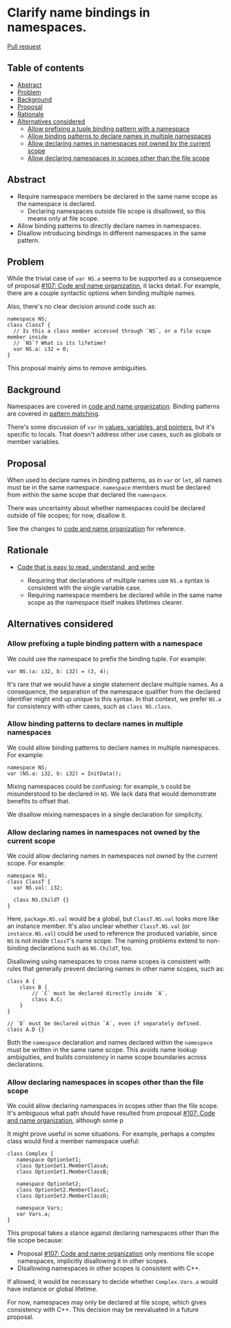 # Clarify name bindings in namespaces.

<!--
Part of the Carbon Language project, under the Apache License v2.0 with LLVM
Exceptions. See /LICENSE for license information.
SPDX-License-Identifier: Apache-2.0 WITH LLVM-exception
-->

[Pull request](https://github.com/carbon-language/carbon-lang/pull/3407)

<!-- toc -->

## Table of contents

-   [Abstract](#abstract)
-   [Problem](#problem)
-   [Background](#background)
-   [Proposal](#proposal)
-   [Rationale](#rationale)
-   [Alternatives considered](#alternatives-considered)
    -   [Allow prefixing a tuple binding pattern with a namespace](#allow-prefixing-a-tuple-binding-pattern-with-a-namespace)
    -   [Allow binding patterns to declare names in multiple namespaces](#allow-binding-patterns-to-declare-names-in-multiple-namespaces)
    -   [Allow declaring names in namespaces not owned by the current scope](#allow-declaring-names-in-namespaces-not-owned-by-the-current-scope)
    -   [Allow declaring namespaces in scopes other than the file scope](#allow-declaring-namespaces-in-scopes-other-than-the-file-scope)

<!-- tocstop -->

## Abstract

-   Require namespace members be declared in the same name scope as the
    namespace is declared.
    -   Declaring namespaces outside file scope is disallowed, so this means
        only at file scope.
-   Allow binding patterns to directly declare names in namespaces.
-   Disallow introducing bindings in different namespaces in the same pattern.

## Problem

While the trivial case of `var NS.a` seems to be supported as a consequence of
proposal
[#107: Code and name organization](https://github.com/carbon-language/carbon-lang/pull/107),
it lacks detail. For example, there are a couple syntactic options when binding
multiple names.

Also, there's no clear decision around code such as:

```carbon
namespace NS;
class ClassT {
  // Is this a class member accessed through `NS`, or a file scope member inside
  // `NS`? What is its lifetime?
  var NS.a: i32 = 0;
}
```

This proposal mainly aims to remove ambiguities.

## Background

Namespaces are covered in
[code and name organization](/docs/design/code_and_name_organization/#namespaces).
Binding patterns are covered in
[pattern matching](/docs/design/pattern_matching.md#binding-patterns).

There's some discussion of `var` in
[values, variables, and pointers](/docs/design/values.md), but it's specific to
locals. That doesn't address other use cases, such as globals or member
variables.

## Proposal

When used to declare names in binding patterns, as in `var` or `let`, all names
must be in the same namespace. `namespace` members must be declared from within
the same scope that declared the `namespace`.

There was uncertainty about whether namespaces could be declared outside of file
scopes; for now, disallow it.

See the changes to
[code and name organization](/docs/design/code_and_name_organization/#namespaces)
for reference.

## Rationale

-   [Code that is easy to read, understand, and write](/docs/project/goals.md#code-that-is-easy-to-read-understand-and-write)

    -   Requiring that declarations of multiple names use `NS.a` syntax is
        consistent with the single variable case.
    -   Requiring namespace members be declared while in the same name scope as
        the namespace itself makes lifetimes clearer.

## Alternatives considered

### Allow prefixing a tuple binding pattern with a namespace

We could use the namespace to prefix the binding tuple. For example:

```carbon
var NS.(a: i32, b: i32) = (3, 4);
```

It's rare that we would have a single statement declare multiple names. As a
consequence, the separation of the namespace qualifier from the declared
identifier might end up unique to this syntax. In that context, we prefer `NS.a`
for consistency with other cases, such as `class NS.class`.

### Allow binding patterns to declare names in multiple namespaces

We could allow binding patterns to declare names in multiple namespaces. For
example:

```carbon
namespace NS;
var (NS.a: i32, b: i32) = InitData();
```

Mixing namespaces could be confusing: for example, `b` could be misunderstood to
be declared in `NS`. We lack data that would demonstrate benefits to offset
that.

We disallow mixing namespaces in a single declaration for simplicity.

### Allow declaring names in namespaces not owned by the current scope

We could allow declaring names in namespaces not owned by the current scope. For
example:

```carbon
namespace NS;
class ClassT {
  var NS.val: i32;

  class NS.ChildT {}
}
```

Here, `package.NS.val` would be a global, but `ClassT.NS.val` looks more like an
instance member. It's also unclear whether `ClassT.NS.val` (or
`instance.NS.val`) could be used to reference the produced variable, since `NS`
is not inside `ClassT`'s name scope. The naming problems extend to non-binding
declarations such as `NS.ChildT`, too.

Disallowing using namespaces to cross name scopes is consistent with rules that
generally prevent declaring names in other name scopes, such as:

```carbon
class A {
    class B {
        // `C` must be declared directly inside `A`.
        class A.C;
    }
}

// `D` must be declared within `A`, even if separately defined.
class A.D {}
```

Both the `namespace` declaration and names declared within the `namespace` must
be written in the same name scope. This avoids name lookup ambiguities, and
builds consistency in name scope boundaries across declarations.

### Allow declaring namespaces in scopes other than the file scope

We could allow declaring namespaces in scopes other than the file scope. It's
ambiguous what path should have resulted from proposal
[#107: Code and name organization](https://github.com/carbon-language/carbon-lang/pull/107),
although some p

It might prove useful in some situations. For example, perhaps a complex class
would find a member namespace useful:

```carbon
class Complex {
   namespace OptionSet1;
   class OptionSet1.MemberClassA;
   class OptionSet1.MemberClassB;

   namespace OptionSet2;
   class OptionSet2.MemberClassC;
   class OptionSet2.MemberClassD;

   namespace Vars;
   var Vars.a;
}
```

This proposal takes a stance against declaring namespaces other than the file
scope because:

-   Proposal
    [#107: Code and name organization](https://github.com/carbon-language/carbon-lang/pull/107)
    only mentions file scope namespaces, implicitly disallowing it in other
    scopes.
-   Disallowing namespaces in other scopes is consistent with C++.

If allowed, it would be necessary to decide whether `Complex.Vars.a` would have
instance or global lifetime.

For now, namespaces may only be declared at file scope, which gives consistency
with C++. This decision may be reevaluated in a future proposal.
